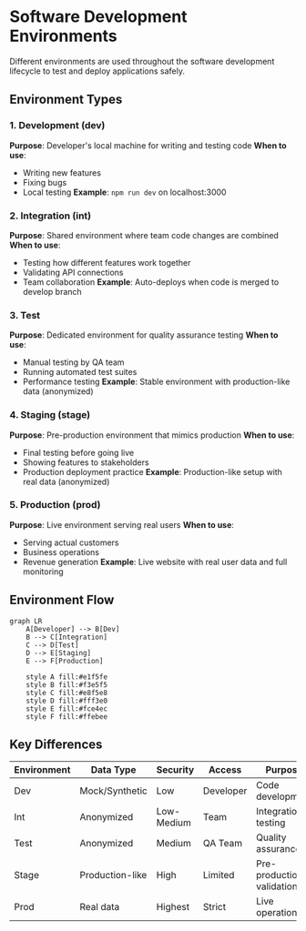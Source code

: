# Software Development Environments

Different environments are used throughout the software development lifecycle to test and deploy applications safely.

## Environment Types

### 1. Development (dev)

**Purpose**: Developer's local machine for writing and testing code
**When to use**:

- Writing new features
- Fixing bugs
- Local testing
  **Example**: `npm run dev` on localhost:3000

### 2. Integration (int)

**Purpose**: Shared environment where team code changes are combined
**When to use**:

- Testing how different features work together
- Validating API connections
- Team collaboration
  **Example**: Auto-deploys when code is merged to develop branch

### 3. Test

**Purpose**: Dedicated environment for quality assurance testing
**When to use**:

- Manual testing by QA team
- Running automated test suites
- Performance testing
  **Example**: Stable environment with production-like data (anonymized)

### 4. Staging (stage)

**Purpose**: Pre-production environment that mimics production
**When to use**:

- Final testing before going live
- Showing features to stakeholders
- Production deployment practice
  **Example**: Production-like setup with real data (anonymized)

### 5. Production (prod)

**Purpose**: Live environment serving real users
**When to use**:

- Serving actual customers
- Business operations
- Revenue generation
  **Example**: Live website with real user data and full monitoring

## Environment Flow

```mermaid
graph LR
    A[Developer] --> B[Dev]
    B --> C[Integration]
    C --> D[Test]
    D --> E[Staging]
    E --> F[Production]

    style A fill:#e1f5fe
    style B fill:#f3e5f5
    style C fill:#e8f5e8
    style D fill:#fff3e0
    style E fill:#fce4ec
    style F fill:#ffebee
```

## Key Differences

| Environment | Data Type       | Security   | Access    | Purpose                   |
| ----------- | --------------- | ---------- | --------- | ------------------------- |
| Dev         | Mock/Synthetic  | Low        | Developer | Code development          |
| Int         | Anonymized      | Low-Medium | Team      | Integration testing       |
| Test        | Anonymized      | Medium     | QA Team   | Quality assurance         |
| Stage       | Production-like | High       | Limited   | Pre-production validation |
| Prod        | Real data       | Highest    | Strict    | Live operations           |
